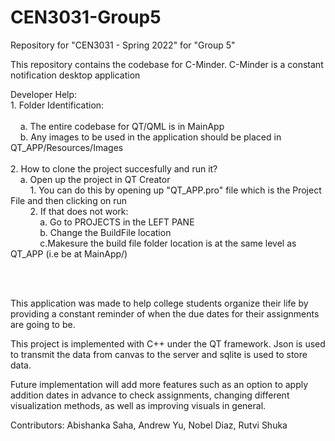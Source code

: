 # CEN3031-Group5
Repository for "CEN3031 - Spring 2022" for "Group 5"

This repository contains the codebase for C-Minder. C-Minder is a constant notification desktop application </br>


Developer Help:</br>
    1. Folder Identification:</br></br>
        &nbsp;&nbsp;&nbsp;&nbsp;a. The entire codebase for QT/QML is in MainApp</br>
        &nbsp;&nbsp;&nbsp;&nbsp;b. Any images to be used in the application should be placed in QT_APP/Resources/Images</br></br>
    2. How to clone the project succesfully and run it?</br>
        &nbsp;&nbsp;&nbsp;&nbsp;a. Open up the project in QT Creator</br>
            &nbsp;&nbsp;&nbsp;&nbsp;&nbsp;&nbsp;&nbsp;&nbsp;1. You can do this by opening up "QT_APP.pro" file which is the Project File and then clicking on run</br>
            &nbsp;&nbsp;&nbsp;&nbsp;&nbsp;&nbsp;&nbsp;&nbsp;2. If that does not work:</br>
                &nbsp;&nbsp;&nbsp;&nbsp;&nbsp;&nbsp;&nbsp;&nbsp;&nbsp;&nbsp;&nbsp;&nbsp;a. Go to PROJECTS in the LEFT PANE</br>
                &nbsp;&nbsp;&nbsp;&nbsp;&nbsp;&nbsp;&nbsp;&nbsp;&nbsp;&nbsp;&nbsp;&nbsp;b. Change the BuildFile location</br>
                &nbsp;&nbsp;&nbsp;&nbsp;&nbsp;&nbsp;&nbsp;&nbsp;&nbsp;&nbsp;&nbsp;&nbsp;c.Makesure the build file folder location is at the same level as QT_APP (i.e be at MainApp/)</br>




</br></br>




This application was made to help college students organize their 
life by providing a constant reminder of when the due dates for 
their assignments are going to be.
 
This project is implemented with C++ under the QT framework.
Json is used to transmit the data from canvas to the server
and sqlite is used to store data.
 
Future implementation will add more features such as an option
to apply addition dates in advance to check assignments, changing different 
visualization methods, as well as improving visuals in general.
 
 
 
Contributors:
Abishanka Saha, 
Andrew Yu, 
Nobel Diaz, 
Rutvi Shuka

